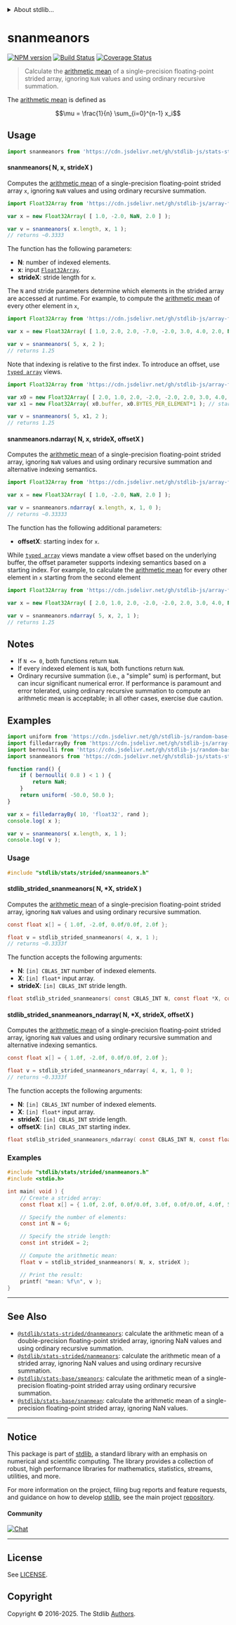 <!--

@license Apache-2.0

Copyright (c) 2020 The Stdlib Authors.

Licensed under the Apache License, Version 2.0 (the "License");
you may not use this file except in compliance with the License.
You may obtain a copy of the License at

   http://www.apache.org/licenses/LICENSE-2.0

Unless required by applicable law or agreed to in writing, software
distributed under the License is distributed on an "AS IS" BASIS,
WITHOUT WARRANTIES OR CONDITIONS OF ANY KIND, either express or implied.
See the License for the specific language governing permissions and
limitations under the License.

-->


<details>
  <summary>
    About stdlib...
  </summary>
  <p>We believe in a future in which the web is a preferred environment for numerical computation. To help realize this future, we've built stdlib. stdlib is a standard library, with an emphasis on numerical and scientific computation, written in JavaScript (and C) for execution in browsers and in Node.js.</p>
  <p>The library is fully decomposable, being architected in such a way that you can swap out and mix and match APIs and functionality to cater to your exact preferences and use cases.</p>
  <p>When you use stdlib, you can be absolutely certain that you are using the most thorough, rigorous, well-written, studied, documented, tested, measured, and high-quality code out there.</p>
  <p>To join us in bringing numerical computing to the web, get started by checking us out on <a href="https://github.com/stdlib-js/stdlib">GitHub</a>, and please consider <a href="https://opencollective.com/stdlib">financially supporting stdlib</a>. We greatly appreciate your continued support!</p>
</details>

# snanmeanors

[![NPM version][npm-image]][npm-url] [![Build Status][test-image]][test-url] [![Coverage Status][coverage-image]][coverage-url] <!-- [![dependencies][dependencies-image]][dependencies-url] -->

> Calculate the [arithmetic mean][arithmetic-mean] of a single-precision floating-point strided array, ignoring `NaN` values and using ordinary recursive summation.

<section class="intro">

The [arithmetic mean][arithmetic-mean] is defined as

<!-- <equation class="equation" label="eq:arithmetic_mean" align="center" raw="\mu = \frac{1}{n} \sum_{i=0}^{n-1} x_i" alt="Equation for the arithmetic mean."> -->

```math
\mu = \frac{1}{n} \sum_{i=0}^{n-1} x_i
```

<!-- <div class="equation" align="center" data-raw-text="\mu = \frac{1}{n} \sum_{i=0}^{n-1} x_i" data-equation="eq:arithmetic_mean">
    <img src="https://cdn.jsdelivr.net/gh/stdlib-js/stdlib@8aea2a0cdd426388aeb325d5711205df9b5bd1af/lib/node_modules/@stdlib/stats/strided/snanmeanors/docs/img/equation_arithmetic_mean.svg" alt="Equation for the arithmetic mean.">
    <br>
</div> -->

<!-- </equation> -->

</section>

<!-- /.intro -->



<section class="usage">

## Usage

```javascript
import snanmeanors from 'https://cdn.jsdelivr.net/gh/stdlib-js/stats-strided-snanmeanors@deno/mod.js';
```

#### snanmeanors( N, x, strideX )

Computes the [arithmetic mean][arithmetic-mean] of a single-precision floating-point strided array `x`, ignoring `NaN` values and using ordinary recursive summation.

```javascript
import Float32Array from 'https://cdn.jsdelivr.net/gh/stdlib-js/array-float32@deno/mod.js';

var x = new Float32Array( [ 1.0, -2.0, NaN, 2.0 ] );

var v = snanmeanors( x.length, x, 1 );
// returns ~0.3333
```

The function has the following parameters:

-   **N**: number of indexed elements.
-   **x**: input [`Float32Array`][@stdlib/array/float32].
-   **strideX**: stride length for `x`.

The `N` and stride parameters determine which elements in the strided array are accessed at runtime. For example, to compute the [arithmetic mean][arithmetic-mean] of every other element in `x`,

<!-- eslint-disable max-len -->

```javascript
import Float32Array from 'https://cdn.jsdelivr.net/gh/stdlib-js/array-float32@deno/mod.js';

var x = new Float32Array( [ 1.0, 2.0, 2.0, -7.0, -2.0, 3.0, 4.0, 2.0, NaN, NaN ] );

var v = snanmeanors( 5, x, 2 );
// returns 1.25
```

Note that indexing is relative to the first index. To introduce an offset, use [`typed array`][mdn-typed-array] views.

<!-- eslint-disable stdlib/capitalized-comments, max-len -->

```javascript
import Float32Array from 'https://cdn.jsdelivr.net/gh/stdlib-js/array-float32@deno/mod.js';

var x0 = new Float32Array( [ 2.0, 1.0, 2.0, -2.0, -2.0, 2.0, 3.0, 4.0, NaN, NaN ] );
var x1 = new Float32Array( x0.buffer, x0.BYTES_PER_ELEMENT*1 ); // start at 2nd element

var v = snanmeanors( 5, x1, 2 );
// returns 1.25
```

#### snanmeanors.ndarray( N, x, strideX, offsetX )

Computes the [arithmetic mean][arithmetic-mean] of a single-precision floating-point strided array, ignoring `NaN` values and using ordinary recursive summation and alternative indexing semantics.

```javascript
import Float32Array from 'https://cdn.jsdelivr.net/gh/stdlib-js/array-float32@deno/mod.js';

var x = new Float32Array( [ 1.0, -2.0, NaN, 2.0 ] );

var v = snanmeanors.ndarray( x.length, x, 1, 0 );
// returns ~0.33333
```

The function has the following additional parameters:

-   **offsetX**: starting index for `x`.

While [`typed array`][mdn-typed-array] views mandate a view offset based on the underlying buffer, the offset parameter supports indexing semantics based on a starting index. For example, to calculate the [arithmetic mean][arithmetic-mean] for every other element in `x` starting from the second element

<!-- eslint-disable max-len -->

```javascript
import Float32Array from 'https://cdn.jsdelivr.net/gh/stdlib-js/array-float32@deno/mod.js';

var x = new Float32Array( [ 2.0, 1.0, 2.0, -2.0, -2.0, 2.0, 3.0, 4.0, NaN, NaN ] );

var v = snanmeanors.ndarray( 5, x, 2, 1 );
// returns 1.25
```

</section>

<!-- /.usage -->

<section class="notes">

## Notes

-   If `N <= 0`, both functions return `NaN`.
-   If every indexed element is `NaN`, both functions return `NaN`.
-   Ordinary recursive summation (i.e., a "simple" sum) is performant, but can incur significant numerical error. If performance is paramount and error tolerated, using ordinary recursive summation to compute an arithmetic mean is acceptable; in all other cases, exercise due caution.

</section>

<!-- /.notes -->

<section class="examples">

## Examples

<!-- eslint no-undef: "error" -->

```javascript
import uniform from 'https://cdn.jsdelivr.net/gh/stdlib-js/random-base-uniform@deno/mod.js';
import filledarrayBy from 'https://cdn.jsdelivr.net/gh/stdlib-js/array-filled-by@deno/mod.js';
import bernoulli from 'https://cdn.jsdelivr.net/gh/stdlib-js/random-base-bernoulli@deno/mod.js';
import snanmeanors from 'https://cdn.jsdelivr.net/gh/stdlib-js/stats-strided-snanmeanors@deno/mod.js';

function rand() {
    if ( bernoulli( 0.8 ) < 1 ) {
        return NaN;
    }
    return uniform( -50.0, 50.0 );
}

var x = filledarrayBy( 10, 'float32', rand );
console.log( x );

var v = snanmeanors( x.length, x, 1 );
console.log( v );
```

</section>

<!-- /.examples -->

<section class="references">

</section>

<!-- /.references -->

<!-- C usage documentation. -->

<section class="usage">

### Usage

```c
#include "stdlib/stats/strided/snanmeanors.h"
```

#### stdlib_strided_snanmeanors( N, \*X, strideX )

Computes the [arithmetic mean][arithmetic-mean] of a single-precision floating-point strided array, ignoring `NaN` values and using ordinary recursive summation.

```c
const float x[] = { 1.0f, -2.0f, 0.0f/0.0f, 2.0f };

float v = stdlib_strided_snanmeanors( 4, x, 1 );
// returns ~0.3333f
```

The function accepts the following arguments:

-   **N**: `[in] CBLAS_INT` number of indexed elements.
-   **X**: `[in] float*` input array.
-   **strideX**: `[in] CBLAS_INT` stride length.

```c
float stdlib_strided_snanmeanors( const CBLAS_INT N, const float *X, const CBLAS_INT strideX );
```

#### stdlib_strided_snanmeanors_ndarray( N, \*X, strideX, offsetX )

Computes the [arithmetic mean][arithmetic-mean] of a single-precision floating-point strided array, ignoring `NaN` values and using ordinary recursive summation and alternative indexing semantics.

```c
const float x[] = { 1.0f, -2.0f, 0.0f/0.0f, 2.0f };

float v = stdlib_strided_snanmeanors_ndarray( 4, x, 1, 0 );
// returns ~0.3333f
```

The function accepts the following arguments:

-   **N**: `[in] CBLAS_INT` number of indexed elements.
-   **X**: `[in] float*` input array.
-   **strideX**: `[in] CBLAS_INT` stride length.
-   **offsetX**: `[in] CBLAS_INT` starting index.

```c
float stdlib_strided_snanmeanors_ndarray( const CBLAS_INT N, const float *X, const CBLAS_INT strideX, const CBLAS_INT offsetX );
```

</section>

<!-- /.usage -->

<!-- C API usage notes. Make sure to keep an empty line after the `section` element and another before the `/section` close. -->

<section class="notes">

</section>

<!-- /.notes -->

<!-- C API usage examples. -->

<section class="examples">

### Examples

```c
#include "stdlib/stats/strided/snanmeanors.h"
#include <stdio.h>

int main( void ) {
    // Create a strided array:
    const float x[] = { 1.0f, 2.0f, 0.0f/0.0f, 3.0f, 0.0f/0.0f, 4.0f, 5.0f, 6.0f, 0.0f/0.0f, 7.0f, 8.0f, 0.0f/0.0f };

    // Specify the number of elements:
    const int N = 6;

    // Specify the stride length:
    const int strideX = 2;

    // Compute the arithmetic mean:
    float v = stdlib_strided_snanmeanors( N, x, strideX );

    // Print the result:
    printf( "mean: %f\n", v );
}
```

</section>

<!-- /.examples -->

</section>

<!-- /.c -->

<!-- Section for related `stdlib` packages. Do not manually edit this section, as it is automatically populated. -->

<section class="related">

* * *

## See Also

-   <span class="package-name">[`@stdlib/stats-strided/dnanmeanors`][@stdlib/stats/strided/dnanmeanors]</span><span class="delimiter">: </span><span class="description">calculate the arithmetic mean of a double-precision floating-point strided array, ignoring NaN values and using ordinary recursive summation.</span>
-   <span class="package-name">[`@stdlib/stats-strided/nanmeanors`][@stdlib/stats/strided/nanmeanors]</span><span class="delimiter">: </span><span class="description">calculate the arithmetic mean of a strided array, ignoring NaN values and using ordinary recursive summation.</span>
-   <span class="package-name">[`@stdlib/stats-base/smeanors`][@stdlib/stats/base/smeanors]</span><span class="delimiter">: </span><span class="description">calculate the arithmetic mean of a single-precision floating-point strided array using ordinary recursive summation.</span>
-   <span class="package-name">[`@stdlib/stats-base/snanmean`][@stdlib/stats/base/snanmean]</span><span class="delimiter">: </span><span class="description">calculate the arithmetic mean of a single-precision floating-point strided array, ignoring NaN values.</span>

</section>

<!-- /.related -->

<!-- Section for all links. Make sure to keep an empty line after the `section` element and another before the `/section` close. -->


<section class="main-repo" >

* * *

## Notice

This package is part of [stdlib][stdlib], a standard library with an emphasis on numerical and scientific computing. The library provides a collection of robust, high performance libraries for mathematics, statistics, streams, utilities, and more.

For more information on the project, filing bug reports and feature requests, and guidance on how to develop [stdlib][stdlib], see the main project [repository][stdlib].

#### Community

[![Chat][chat-image]][chat-url]

---

## License

See [LICENSE][stdlib-license].


## Copyright

Copyright &copy; 2016-2025. The Stdlib [Authors][stdlib-authors].

</section>

<!-- /.stdlib -->

<!-- Section for all links. Make sure to keep an empty line after the `section` element and another before the `/section` close. -->

<section class="links">

[npm-image]: http://img.shields.io/npm/v/@stdlib/stats-strided-snanmeanors.svg
[npm-url]: https://npmjs.org/package/@stdlib/stats-strided-snanmeanors

[test-image]: https://github.com/stdlib-js/stats-strided-snanmeanors/actions/workflows/test.yml/badge.svg?branch=main
[test-url]: https://github.com/stdlib-js/stats-strided-snanmeanors/actions/workflows/test.yml?query=branch:main

[coverage-image]: https://img.shields.io/codecov/c/github/stdlib-js/stats-strided-snanmeanors/main.svg
[coverage-url]: https://codecov.io/github/stdlib-js/stats-strided-snanmeanors?branch=main

<!--

[dependencies-image]: https://img.shields.io/david/stdlib-js/stats-strided-snanmeanors.svg
[dependencies-url]: https://david-dm.org/stdlib-js/stats-strided-snanmeanors/main

-->

[chat-image]: https://img.shields.io/gitter/room/stdlib-js/stdlib.svg
[chat-url]: https://app.gitter.im/#/room/#stdlib-js_stdlib:gitter.im

[stdlib]: https://github.com/stdlib-js/stdlib

[stdlib-authors]: https://github.com/stdlib-js/stdlib/graphs/contributors

[umd]: https://github.com/umdjs/umd
[es-module]: https://developer.mozilla.org/en-US/docs/Web/JavaScript/Guide/Modules

[deno-url]: https://github.com/stdlib-js/stats-strided-snanmeanors/tree/deno
[deno-readme]: https://github.com/stdlib-js/stats-strided-snanmeanors/blob/deno/README.md
[umd-url]: https://github.com/stdlib-js/stats-strided-snanmeanors/tree/umd
[umd-readme]: https://github.com/stdlib-js/stats-strided-snanmeanors/blob/umd/README.md
[esm-url]: https://github.com/stdlib-js/stats-strided-snanmeanors/tree/esm
[esm-readme]: https://github.com/stdlib-js/stats-strided-snanmeanors/blob/esm/README.md
[branches-url]: https://github.com/stdlib-js/stats-strided-snanmeanors/blob/main/branches.md

[stdlib-license]: https://raw.githubusercontent.com/stdlib-js/stats-strided-snanmeanors/main/LICENSE

[arithmetic-mean]: https://en.wikipedia.org/wiki/Arithmetic_mean

[@stdlib/array/float32]: https://github.com/stdlib-js/array-float32/tree/deno

[mdn-typed-array]: https://developer.mozilla.org/en-US/docs/Web/JavaScript/Reference/Global_Objects/TypedArray

<!-- <related-links> -->

[@stdlib/stats/strided/dnanmeanors]: https://github.com/stdlib-js/stats-strided-dnanmeanors/tree/deno

[@stdlib/stats/strided/nanmeanors]: https://github.com/stdlib-js/stats-strided-nanmeanors/tree/deno

[@stdlib/stats/base/smeanors]: https://github.com/stdlib-js/stats-base-smeanors/tree/deno

[@stdlib/stats/base/snanmean]: https://github.com/stdlib-js/stats-base-snanmean/tree/deno

<!-- </related-links> -->

</section>

<!-- /.links -->
